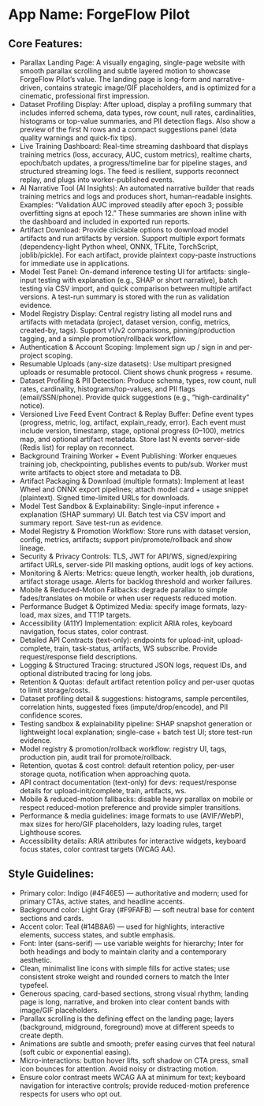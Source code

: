 # **App Name**: ForgeFlow Pilot

## Core Features:

- Parallax Landing Page: A visually engaging, single-page website with smooth parallax scrolling and subtle layered motion to showcase ForgeFlow Pilot’s value. The landing page is long-form and narrative-driven, contains strategic image/GIF placeholders, and is optimized for a cinematic, professional first impression.
- Dataset Profiling Display: After upload, display a profiling summary that includes inferred schema, data types, row count, null rates, cardinalities, histograms or top-value summaries, and PII detection flags. Also show a preview of the first N rows and a compact suggestions panel (data quality warnings and quick-fix tips).
- Live Training Dashboard: Real-time streaming dashboard that displays training metrics (loss, accuracy, AUC, custom metrics), realtime charts, epoch/batch updates, a progress/timeline bar for pipeline stages, and structured streaming logs. The feed is resilient, supports reconnect replay, and plugs into worker-published events.
- AI Narrative Tool (AI Insights): An automated narrative builder that reads training metrics and logs and produces short, human-readable insights. Examples: “Validation AUC improved steadily after epoch 3; possible overfitting signs at epoch 12.” These summaries are shown inline with the dashboard and included in exported run reports.
- Artifact Download: Provide clickable options to download model artifacts and run artifacts by version. Support multiple export formats (dependency-light Python wheel, ONNX, TFLite, TorchScript, joblib/pickle). For each artifact, provide plaintext copy-paste instructions for immediate use in applications.
- Model Test Panel: On-demand inference testing UI for artifacts: single-input testing with explanation (e.g., SHAP or short narrative), batch testing via CSV import, and quick comparison between multiple artifact versions. A test-run summary is stored with the run as validation evidence.
- Model Registry Display: Central registry listing all model runs and artifacts with metadata (project, dataset version, config, metrics, created-by, tags). Support v1/v2 comparisons, pinning/production tagging, and a simple promotion/rollback workflow.
- Authentication & Account Scoping: Implement sign up / sign in and per-project scoping.
- Resumable Uploads (any-size datasets): Use multipart presigned uploads or resumable protocol. Client shows chunk progress + resume.
- Dataset Profiling & PII Detection: Produce schema, types, row count, null rates, cardinality, histograms/top-values, and PII flags (email/SSN/phone). Provide quick suggestions (e.g., “high-cardinality” notice).
- Versioned Live Feed Event Contract & Replay Buffer: Define event types (progress, metric, log, artifact, explain_ready, error). Each event must include version, timestamp, stage, optional progress (0–100), metrics map, and optional artifact metadata. Store last N events server-side (Redis list) for replay on reconnect.
- Background Training Worker + Event Publishing: Worker enqueues training job, checkpointing, publishes events to pub/sub. Worker must write artifacts to object store and metadata to DB.
- Artifact Packaging & Download (multiple formats): Implement at least Wheel and ONNX export pipelines; attach model card + usage snippet (plaintext). Signed time-limited URLs for downloads.
- Model Test Sandbox & Explainability: Single-input inference + explanation (SHAP summary) UI. Batch test via CSV import and summary report. Save test-run as evidence.
- Model Registry & Promotion Workflow: Store runs with dataset version, config, metrics, artifacts; support pin/promote/rollback and show lineage.
- Security & Privacy Controls: TLS, JWT for API/WS, signed/expiring artifact URLs, server-side PII masking options, audit logs of key actions.
- Monitoring & Alerts: Metrics: queue length, worker health, job durations, artifact storage usage. Alerts for backlog threshold and worker failures.
- Mobile & Reduced-Motion Fallbacks: degrade parallax to simple fades/translates on mobile or when user requests reduced motion.
- Performance Budget & Optimized Media: specify image formats, lazy-load, max sizes, and TT1P targets.
- Accessibility (A11Y) Implementation: explicit ARIA roles, keyboard navigation, focus states, color contrast.
- Detailed API Contracts (text-only): endpoints for upload-init, upload-complete, train, task-status, artifacts, WS subscribe. Provide request/response field descriptions.
- Logging & Structured Tracing: structured JSON logs, request IDs, and optional distributed tracing for long jobs.
- Retention & Quotas: default artifact retention policy and per-user quotas to limit storage/costs.
- Dataset profiling detail & suggestions: histograms, sample percentiles, correlation hints, suggested fixes (impute/drop/encode), and PII confidence scores.
- Testing sandbox & explainability pipeline: SHAP snapshot generation or lightweight local explanation; single-case + batch test UI; store test-run evidence.
- Model registry & promotion/rollback workflow: registry UI, tags, production pin, audit trail for promote/rollback.
- Retention, quotas & cost control: default retention policy, per-user storage quota, notification when approaching quota.
- API contract documentation (text-only) for devs: request/response details for upload-init/complete, train, artifacts, ws.
- Mobile & reduced-motion fallbacks: disable heavy parallax on mobile or respect reduced-motion preference and provide simpler transitions.
- Performance & media guidelines: image formats to use (AVIF/WebP), max sizes for hero/GIF placeholders, lazy loading rules, target Lighthouse scores.
- Accessibility details: ARIA attributes for interactive widgets, keyboard focus states, color contrast targets (WCAG AA).

## Style Guidelines:

- Primary color: Indigo (#4F46E5) — authoritative and modern; used for primary CTAs, active states, and headline accents.
- Background color: Light Gray (#F9FAFB) — soft neutral base for content sections and cards.
- Accent color: Teal (#14B8A6) — used for highlights, interactive elements, success states, and subtle emphasis.
- Font: Inter (sans-serif) — use variable weights for hierarchy; Inter for both headings and body to maintain clarity and a contemporary aesthetic.
- Clean, minimalist line icons with simple fills for active states; use consistent stroke weight and rounded corners to match the Inter typefeel.
- Generous spacing, card-based sections, strong visual rhythm; landing page is long, narrative, and broken into clear content bands with image/GIF placeholders.
- Parallax scrolling is the defining effect on the landing page; layers (background, midground, foreground) move at different speeds to create depth.
- Animations are subtle and smooth; prefer easing curves that feel natural (soft cubic or exponential easing).
- Micro-interactions: button hover lifts, soft shadow on CTA press, small icon bounces for attention. Avoid noisy or distracting motion.
- Ensure color contrast meets WCAG AA at minimum for text; keyboard navigation for interactive controls; provide reduced-motion preference respects for users who opt out.